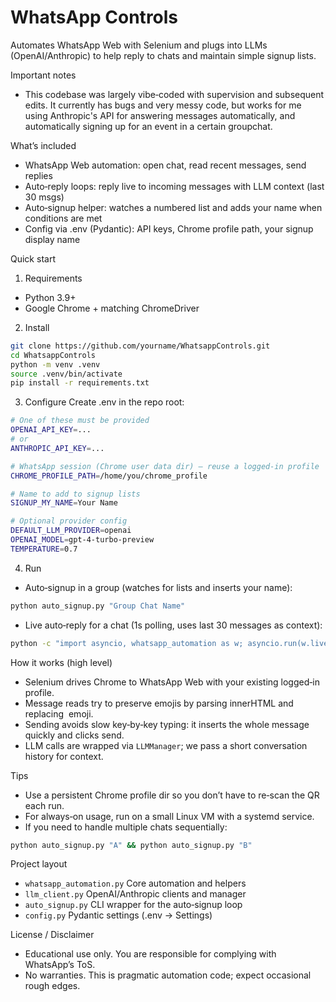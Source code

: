 # WhatsApp Controls

Automates WhatsApp Web with Selenium and plugs into LLMs (OpenAI/Anthropic) to help reply to chats and maintain simple signup lists.

Important notes
- This codebase was largely vibe‑coded with supervision and subsequent edits. It currently has bugs and very messy code, but works for me using Anthropic's API for answering messages automatically, and automatically signing up for an event in a certain groupchat.

What’s included
- WhatsApp Web automation: open chat, read recent messages, send replies
- Auto‑reply loops: reply live to incoming messages with LLM context (last 30 msgs)
- Auto‑signup helper: watches a numbered list and adds your name when conditions are met
- Config via .env (Pydantic): API keys, Chrome profile path, your signup display name

Quick start
1) Requirements
- Python 3.9+
- Google Chrome + matching ChromeDriver

2) Install
```bash
git clone https://github.com/yourname/WhatsappControls.git
cd WhatsappControls
python -m venv .venv
source .venv/bin/activate
pip install -r requirements.txt
```

3) Configure
Create .env in the repo root:
```bash
# One of these must be provided
OPENAI_API_KEY=...
# or
ANTHROPIC_API_KEY=...

# WhatsApp session (Chrome user data dir) — reuse a logged‑in profile
CHROME_PROFILE_PATH=/home/you/chrome_profile

# Name to add to signup lists
SIGNUP_MY_NAME=Your Name

# Optional provider config
DEFAULT_LLM_PROVIDER=openai
OPENAI_MODEL=gpt-4-turbo-preview
TEMPERATURE=0.7
```

4) Run
- Auto‑signup in a group (watches for lists and inserts your name):
```bash
python auto_signup.py "Group Chat Name"
```
- Live auto‑reply for a chat (1s polling, uses last 30 messages as context):
```bash
python -c "import asyncio, whatsapp_automation as w; asyncio.run(w.live_reply(chat_name='Andy'))"
```

How it works (high level)
- Selenium drives Chrome to WhatsApp Web with your existing logged‑in profile.
- Message reads try to preserve emojis by parsing innerHTML and replacing <img alt> emoji.
- Sending avoids slow key‑by‑key typing: it inserts the whole message quickly and clicks send.
- LLM calls are wrapped via `LLMManager`; we pass a short conversation history for context.

Tips
- Use a persistent Chrome profile dir so you don’t have to re‑scan the QR each run.
- For always‑on usage, run on a small Linux VM with a systemd service.
- If you need to handle multiple chats sequentially:
```bash
python auto_signup.py "A" && python auto_signup.py "B"
```

Project layout
- `whatsapp_automation.py`  Core automation and helpers
- `llm_client.py`           OpenAI/Anthropic clients and manager
- `auto_signup.py`          CLI wrapper for the auto‑signup loop
- `config.py`               Pydantic settings (.env → Settings)

License / Disclaimer
- Educational use only. You are responsible for complying with WhatsApp’s ToS.
- No warranties. This is pragmatic automation code; expect occasional rough edges. 